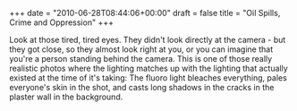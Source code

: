 +++
date = "2010-06-28T08:44:06+00:00"
draft = false
title = "Oil Spills, Crime and Oppression"
+++
<p>Look at those tired, tired eyes. They didn't look directly at the camera - but they got close, so they almost look right at you, or you can imagine that you're a person standing behind the camera. This is one of those really realistic photos where the lighting matches up with the lighting that actually existed at the time of it's taking: The fluoro light bleaches everything, pales everyone's skin in the shot, and casts long shadows in the cracks in the plaster wall in the background.</p> 
